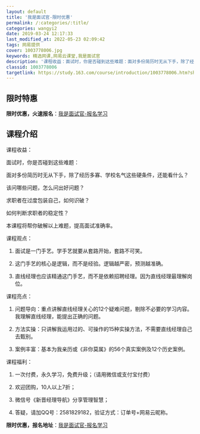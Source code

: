 ```yaml
---
layout: default
title: '我是面试官-限时优惠'
permalink: /:categories/:title/
categories: wangyi2
date: 2019-03-24 12:17:33
last_modified_at: 2022-05-23 02:09:42
tags: 网易提供
cover: 1003778006.jpg
keywords: 精选网课,网易云课堂,我是面试官
description: '课程收益：面试时，你是否碰到这些难题：面对多份简历时无从下手，除了经历多寡、学校名气这些硬条件，还能看什么？该问哪些问题'
classid: 1003778006
targetlink: https://study.163.com/course/introduction/1003778006.htm?share=1&shareId=1025206652&utm_campaign=share&utm_medium=iphoneShare&utm_source=&utm_u=1025206652
---
```


## 限时特惠

**限时优惠，火速报名**：[我是面试官-报名学习](https://study.163.com/course/introduction/1003778006.htm?share=1&shareId=1025206652&utm_campaign=share&utm_medium=iphoneShare&utm_source=&utm_u=1025206652)

## 课程介绍

课程收益：

面试时，你是否碰到这些难题：

面对多份简历时无从下手，除了经历多寡、学校名气这些硬条件，还能看什么？

该问哪些问题，怎么问出好问题？

求职者在过度包装自己，如何识破？

如何判断求职者的稳定性？

本课程将帮你破解以上难题，提高面试准确率。



课程观点：

1.	面试是一门手艺。学手艺就要从套路开始，套路不可笑。

2.	这门手艺的核心是逻辑，而不是经验。逻辑越严密，预测越准确。

3.	直线经理也应该精通这门手艺，而不是依赖招聘经理。因为直线经理最理解岗位。



课程亮点：

1.	问题导向：重点讲解直线经理关心的12个疑难问题，剔除不必要的学习内容。我理解直线经理，能提出正确的问题。

2.	方法实操：只讲解我运用过的、可操作的15种实操方法，不需要直线经理自己去甄别。

3.	案例丰富：基本为我亲历或《非你莫属》的56个真实案例及12个历史案例。



课程福利：

1.	一次付费，永久学习，免费升级；（请用微信或支付宝付费）

2.	欢迎团购，10人以上7折；

3.	微信号《新晋经理导航》分享管理智慧；

4.	答疑，请加QQ号：2581829182，验证方式：订单号+网易云昵称。

**限时优惠，报名地址**：[我是面试官-报名学习](https://study.163.com/course/introduction/1003778006.htm?share=1&shareId=1025206652&utm_campaign=share&utm_medium=iphoneShare&utm_source=&utm_u=1025206652)

